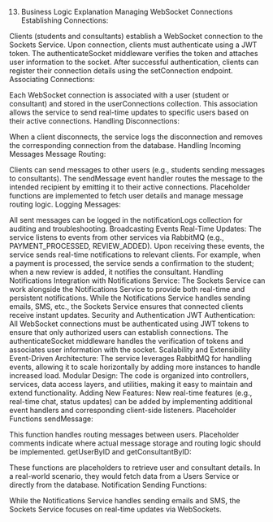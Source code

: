 13. Business Logic Explanation
Managing WebSocket Connections
Establishing Connections:

Clients (students and consultants) establish a WebSocket connection to the Sockets Service.
Upon connection, clients must authenticate using a JWT token.
The authenticateSocket middleware verifies the token and attaches user information to the socket.
After successful authentication, clients can register their connection details using the setConnection endpoint.
Associating Connections:

Each WebSocket connection is associated with a user (student or consultant) and stored in the userConnections collection.
This association allows the service to send real-time updates to specific users based on their active connections.
Handling Disconnections:

When a client disconnects, the service logs the disconnection and removes the corresponding connection from the database.
Handling Incoming Messages
Message Routing:

Clients can send messages to other users (e.g., students sending messages to consultants).
The sendMessage event handler routes the message to the intended recipient by emitting it to their active connections.
Placeholder functions are implemented to fetch user details and manage message routing logic.
Logging Messages:

All sent messages can be logged in the notificationLogs collection for auditing and troubleshooting.
Broadcasting Events
Real-Time Updates:
The service listens to events from other services via RabbitMQ (e.g., PAYMENT_PROCESSED, REVIEW_ADDED).
Upon receiving these events, the service sends real-time notifications to relevant clients.
For example, when a payment is processed, the service sends a confirmation to the student; when a new review is added, it notifies the consultant.
Handling Notifications
Integration with Notifications Service:
The Sockets Service can work alongside the Notifications Service to provide both real-time and persistent notifications.
While the Notifications Service handles sending emails, SMS, etc., the Sockets Service ensures that connected clients receive instant updates.
Security and Authentication
JWT Authentication:
All WebSocket connections must be authenticated using JWT tokens to ensure that only authorized users can establish connections.
The authenticateSocket middleware handles the verification of tokens and associates user information with the socket.
Scalability and Extensibility
Event-Driven Architecture:
The service leverages RabbitMQ for handling events, allowing it to scale horizontally by adding more instances to handle increased load.
Modular Design:
The code is organized into controllers, services, data access layers, and utilities, making it easy to maintain and extend functionality.
Adding New Features:
New real-time features (e.g., real-time chat, status updates) can be added by implementing additional event handlers and corresponding client-side listeners.
Placeholder Functions
sendMessage:

This function handles routing messages between users.
Placeholder comments indicate where actual message storage and routing logic should be implemented.
getUserByID and getConsultantByID:

These functions are placeholders to retrieve user and consultant details.
In a real-world scenario, they would fetch data from a Users Service or directly from the database.
Notification Sending Functions:

While the Notifications Service handles sending emails and SMS, the Sockets Service focuses on real-time updates via WebSockets.